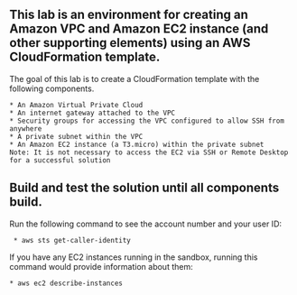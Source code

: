 This lab is an environment for creating an Amazon VPC and Amazon EC2 instance 
(and other supporting elements) using an AWS CloudFormation template.  
-

The goal of this lab is to create a CloudFormation template with the following components.

    * An Amazon Virtual Private Cloud
    * An internet gateway attached to the VPC
    * Security groups for accessing the VPC configured to allow SSH from anywhere
    * A private subnet within the VPC
    * An Amazon EC2 instance (a T3.micro) within the private subnet 
    Note: It is not necessary to access the EC2 via SSH or Remote Desktop for a successful solution
    

Build and test the solution until all components build.
-



Run the following command to see the account number and your user ID:

     * aws sts get-caller-identity


If you have any EC2 instances running in the sandbox, running this command would provide information about them:

    * aws ec2 describe-instances
